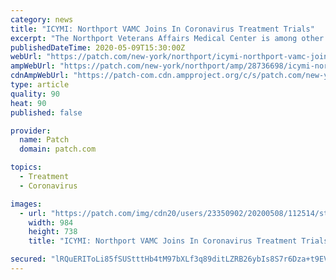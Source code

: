 ```yaml
---
category: news
title: "ICYMI: Northport VAMC Joins In Coronavirus Treatment Trials"
excerpt: "The Northport Veterans Affairs Medical Center is among other VA hospitals in the United States participating in a series of clinical trials and investigations aimed at finding ways to mitigate or potentially prevent symptoms of the new coronavirus in patients,"
publishedDateTime: 2020-05-09T15:30:00Z
webUrl: "https://patch.com/new-york/northport/icymi-northport-vamc-joins-coronavirus-treatment-trials"
ampWebUrl: "https://patch.com/new-york/northport/amp/28736698/icymi-northport-vamc-joins-coronavirus-treatment-trials"
cdnAmpWebUrl: "https://patch-com.cdn.ampproject.org/c/s/patch.com/new-york/northport/amp/28736698/icymi-northport-vamc-joins-coronavirus-treatment-trials"
type: article
quality: 90
heat: 90
published: false

provider:
  name: Patch
  domain: patch.com

topics:
  - Treatment
  - Coronavirus

images:
  - url: "https://patch.com/img/cdn20/users/23350902/20200508/112514/styles/patch_image/public/northportva___08112420180.jpg?width=984"
    width: 984
    height: 738
    title: "ICYMI: Northport VAMC Joins In Coronavirus Treatment Trials"

secured: "lRQuERIToLi85fSUStttHb4tM97bXLf3q89ditLZRB26ybIs8S7r6Dza+t9EVG/ZV/k0KzRsSy13bQ1p9ZP44FBYN8RdYReEgCK6rJp0fEugPzg+P2cFoNBNsEUGvFj+1MTbUdwkfT1cYS8a+q0C+WDKctVxgjb23crxPGuGcBORrZXWLW6UTiBybJEp5JaM//iQ1vAGS6zEqXpq3avYXELO6qjrBwaAZH97Izl3FO0TZ2yz/DR4fN/Vz5yJEO+0847nDT8UHatLU1Wdjj7sfBRkRVMizHj45JewJRutDWQz7W+hsKSj3rvWk4aoZpdLXmtzQZxA3hcs1sHHVrxlRY3tfOTqaAeOwtXnVS7w3sKStZzREDX3cXEXudfqXvwQ6ydBn8dG08pzQp4rRg+6f/prKSNKe/mA82Hqbtln9OrSgSKTfgWt5gjtDc4lgkqoKLSy3U0XeU7S3J0edzN95YDOh9qlZZywyNicbmuMBnE=;uqUD+ZoB2zMHKDprX4WZcA=="
---
```


